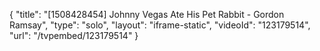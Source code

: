 {
    "title": "[1508428454] Johnny Vegas Ate His Pet Rabbit - Gordon Ramsay",
    "type": "solo",
    "layout": "iframe-static",
    "videoId": "123179514",
    "url": "\/tvpembed\/123179514"
}